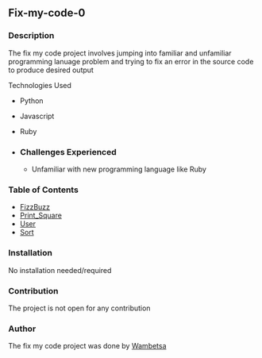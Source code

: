 ## Fix-my-code-0

### Description
The fix my code project involves jumping into familiar and unfamiliar programming lanuage problem and trying to fix an error in the source code to produce desired output

Technologies Used
- Python
- Javascript
- Ruby

- ### Challenges Experienced
  - Unfamiliar with new programming language like Ruby

### Table of Contents
- [FizzBuzz](https://github.com/wambetsa/Fix_My_Code_Challenge/blob/main/0x00-challenge/0-fizzbuzz.py)
- [Print_Square](https://github.com/wambetsa/Fix_My_Code_Challenge/blob/main/0x00-challenge/1-print_square.js)
- [User](https://github.com/wambetsa/Fix_My_Code_Challenge/blob/main/0x00-challenge/3-user.py)
- [Sort](https://github.com/wambetsa/Fix_My_Code_Challenge/blob/main/0x00-challenge/2-sort.rb)

### Installation
No installation needed/required

### Contribution
The project is not open for any contribution

### Author
The fix my code project was done by [Wambetsa](https://github.com/wambetsa)